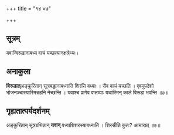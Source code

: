 +++
title = "१४ ०७"

+++
## सूत्रम्
यवान्विरूढानाबध्य वाचं यच्छत्यानक्षत्रेभ्यः।

## अनाकुला
**विरूढात्**अङ्कुरितान् सूत्रबद्धानाबध्नाति शिरसि वध्वाः ।
सैव वाचं यच्छति ।
एवमुपदेशो भोजनञ्चास्यास्मिन्नहनि नेच्छन्ति ।
यवाश्च प्रागेव वप्तव्याः यथास्मिन् काले विरूढा भवन्ति ॥७॥

## गृह्यतात्पर्यदर्शनम्
अङ्कुरितान् सूत्रग्रथितान् **यवान्** वध्वाशिशरस्याबध्नाति ।
शिरसीति कुतः? आचारात् ॥७॥
